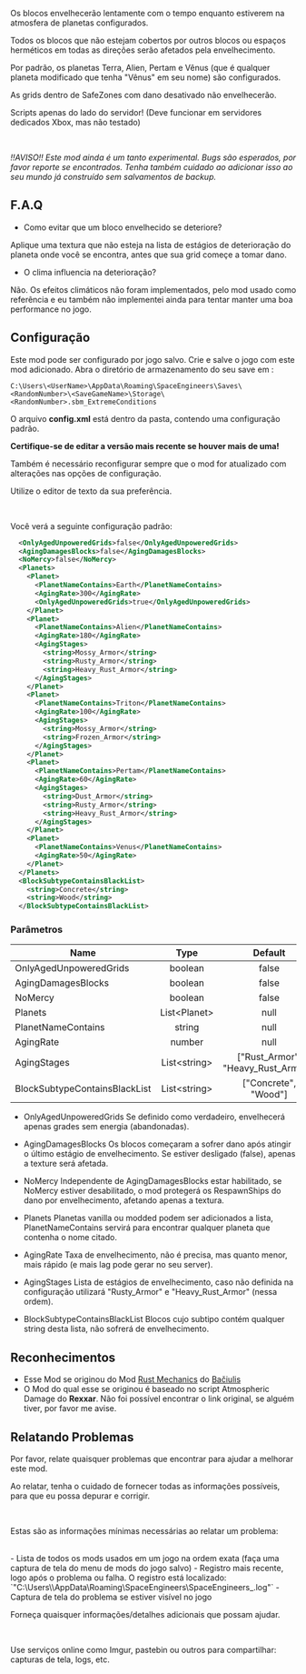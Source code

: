 <p>Os blocos envelhecerão lentamente com o tempo enquanto estiverem na atmosfera de planetas configurados.</p>
<p>Todos os blocos que não estejam cobertos por outros blocos ou espaços herméticos em todas as direções serão afetados pela envelhecimento.</p>
<p>Por padrão, os planetas Terra, Alien, Pertam e Vênus (que é qualquer planeta modificado que tenha "Vênus" em seu nome) são configurados.</p>
<p>As grids dentro de SafeZones com dano desativado não envelhecerão.</p>
<p>Scripts apenas do lado do servidor! (Deve funcionar em servidores dedicados Xbox, mas não testado)</p>
<br/>
<p><em>!!AVISO!! Este mod ainda é um tanto experimental. Bugs são esperados, por favor reporte se encontrados. Tenha também cuidado ao adicionar isso ao seu mundo já construído sem salvamentos de backup.</em></p>

## F.A.Q

* Como evitar que um bloco envelhecido se deteriore?
<p>Aplique uma textura que não esteja na lista de estágios de deterioração do planeta onde você se encontra, antes que sua grid começe a tomar dano.</p>

* O clima influencia na deterioração?
<p>Não. Os efeitos climáticos não foram implementados, pelo mod usado como referência e eu também não implementei ainda para tentar manter uma boa performance no jogo.</p>

## Configuração

<p>Este mod pode ser configurado por jogo salvo. Crie e salve o jogo com este mod adicionado. Abra o diretório de armazenamento do seu save em :</p>

```
C:\Users\<UserName>\AppData\Roaming\SpaceEngineers\Saves\<RandomNumber>\<SaveGameName>\Storage\<RandomNumber>.sbm_ExtremeConditions
```

<p>O arquivo <strong>config.xml</strong> está dentro da pasta, contendo uma configuração padrão.</p>
<p><strong>Certifique-se de editar a versão mais recente se houver mais de uma!</strong></p>
<p>Também é necessário reconfigurar sempre que o mod for atualizado com alterações nas opções de configuração.</p>
<p>Utilize o editor de texto da sua preferência.</p>
<br/>
<p>Você verá a seguinte configuração padrão:</p>

```xml
  <OnlyAgedUnpoweredGrids>false</OnlyAgedUnpoweredGrids>
  <AgingDamagesBlocks>false</AgingDamagesBlocks>
  <NoMercy>false</NoMercy>
  <Planets>
    <Planet>
      <PlanetNameContains>Earth</PlanetNameContains>
      <AgingRate>300</AgingRate>
      <OnlyAgedUnpoweredGrids>true</OnlyAgedUnpoweredGrids>
    </Planet>
    <Planet>
      <PlanetNameContains>Alien</PlanetNameContains>
      <AgingRate>180</AgingRate>
      <AgingStages>
        <string>Mossy_Armor</string>
        <string>Rusty_Armor</string>
        <string>Heavy_Rust_Armor</string>
      </AgingStages>
    </Planet>
    <Planet>
      <PlanetNameContains>Triton</PlanetNameContains>
      <AgingRate>100</AgingRate>
      <AgingStages>
        <string>Mossy_Armor</string>
        <string>Frozen_Armor</string>
      </AgingStages>
    </Planet>
    <Planet>
      <PlanetNameContains>Pertam</PlanetNameContains>
      <AgingRate>60</AgingRate>
      <AgingStages>
        <string>Dust_Armor</string>
        <string>Rusty_Armor</string>
        <string>Heavy_Rust_Armor</string>
      </AgingStages>
    </Planet>
    <Planet>
      <PlanetNameContains>Venus</PlanetNameContains>
      <AgingRate>50</AgingRate>
    </Planet>
  </Planets>
  <BlockSubtypeContainsBlackList>
    <string>Concrete</string>
    <string>Wood</string>
  </BlockSubtypeContainsBlackList>
```

### Parâmetros

| Name | Type | Default |
| ---- | :--: | :-----: |
| OnlyAgedUnpoweredGrids | boolean | false |
| AgingDamagesBlocks | boolean | false |
| NoMercy | boolean | false |
| Planets | List&lt;Planet&gt; | null |
| PlanetNameContains | string | null |
| AgingRate | number | null |
| AgingStages | List&lt;string&gt; | ["Rust_Armor", "Heavy_Rust_Armor"] |
| BlockSubtypeContainsBlackList | List&lt;string&gt; | ["Concrete", "Wood"] |

- OnlyAgedUnpoweredGrids
Se definido como verdadeiro, envelhecerá apenas grades sem energia (abandonadas).

- AgingDamagesBlocks
Os blocos começaram a sofrer dano após atingir o último estágio de envelhecimento. Se estiver desligado (false), apenas a texture será afetada.

- NoMercy
Independente de AgingDamagesBlocks estar habilitado, se NoMercy estiver desabilitado, o mod protegerá os RespawnShips do dano por envelhecimento, afetando apenas a textura.

- Planets
Planetas vanilla ou modded podem ser adicionados a lista, PlanetNameContains servirá para encontrar qualquer planeta que contenha o nome citado. 

- AgingRate
Taxa de envelhecimento, não é precisa, mas quanto menor, mais rápido (e mais lag pode gerar no seu server).

- AgingStages
Lista de estágios de envelhecimento, caso não definida na configuração utilizará "Rusty_Armor" e "Heavy_Rust_Armor" (nessa ordem). 

- BlockSubtypeContainsBlackList
Blocos cujo subtipo contém qualquer string desta lista, não sofrerá de envelhecimento.

<!-- 
## Integrations

Any modded planet that has atmosphere can be used with this mod.

Any modded block will rust if it supports textures.

To make rust maintenance more realistic it is recomended to use this mod together with [url=https://steamcommunity.com/sharedfiles/filedetails/?id=500818376]Paint Gun[/url] mod, while [url=https://steamcommunity.com/sharedfiles/filedetails/?id=2046319599]disabling vanilla painting[/url]
 -->

## Reconhecimentos

- Esse Mod se originou do Mod [Rust Mechanics](https://steamcommunity.com/sharedfiles/filedetails/?id=2761947340&searchtext=rust+mechanics) do [Bačiulis](https://steamcommunity.com/id/laggorazh) 
- O Mod do qual esse se originou é baseado no script Atmospheric Damage do **Rexxar**. Não foi possível encontrar o link original, se alguém tiver, por favor me avise.

<!-- 
Ships in screenshots:
[url=https://steamcommunity.com/sharedfiles/filedetails/?id=2562576691]Astron, interplanetary tanker/hauler (No mods)[/url] by OctoBooze
[url=https://steamcommunity.com/sharedfiles/filedetails/?id=2617139013]“Frontier” Scientific Research Exploration System(No Mod)[/url] by ARC17Alpha
[url=https://steamcommunity.com/sharedfiles/filedetails/?id=2652038922]SpaceX Starship (1:1 scale)[/url] by me
 -->

## Relatando Problemas

<p>Por favor, relate quaisquer problemas que encontrar para ajudar a melhorar este mod.</p>
<p>Ao relatar, tenha o cuidado de fornecer todas as informações possíveis, para que eu possa depurar e corrigir.</p>
<br/>
<p>Estas são as informações mínimas necessárias ao relatar um problema:</p>
<br/>
- Lista de todos os mods usados em um jogo na ordem exata (faça uma captura de tela do menu de mods do jogo salvo)
- Registro mais recente, logo após o problema ou falha. O registro está localizado:
`"C:\Users\<UserName>\AppData\Roaming\SpaceEngineers\SpaceEngineers_<datetime>.log"`
- Captura de tela do problema se estiver visível no jogo
<br/>
<p>Forneça quaisquer informações/detalhes adicionais que possam ajudar.</p>
<br/>
<p>Use serviços online como Imgur, pastebin ou outros para compartilhar: capturas de tela, logs, etc.</p>